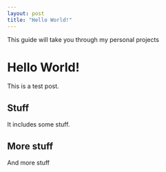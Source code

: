```yaml
---
layout: post
title: "Hello World!"
---
```


This guide will take you through my personal projects

# Hello World!

This is a test post. 

## Stuff

It includes some stuff.

## More stuff

And more stuff

